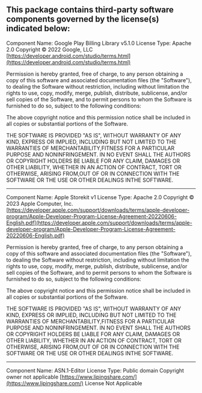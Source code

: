 This package contains third-party software components governed by the license(s) indicated below:
---------

Component Name: Google Play Billing Library v5.1.0
License Type: Apache 2.0
Copyright © 2022 Google, LLC
[https://developer.android.com/studio/terms.html](https://developer.android.com/studio/terms.html)

Permission is hereby granted, free of charge, to any person obtaining a copy of this software and associated documentation files (the "Software"), to dealing the Software without restriction, including without limitation the rights to use, copy, modify, merge, publish, distribute, sublicense, and/or sell copies of the Software, and to permit persons to whom the Software is furnished to do so, subject to the following conditions:

The above copyright notice and this permission notice shall be included in all copies or substantial portions of the Software.

THE SOFTWARE IS PROVIDED "AS IS", WITHOUT WARRANTY OF ANY KIND, EXPRESS OR IMPLIED, INCLUDING BUT NOT LIMITED TO THE WARRANTIES OF MERCHANTABILITY,FITNESS FOR A PARTICULAR PURPOSE AND NONINFRINGEMENT. IN NO EVENT SHALL THE AUTHORS OR COPYRIGHT HOLDERS BE LIABLE FOR ANY CLAIM, DAMAGES OR OTHER LIABILITY, WHETHER IN AN ACTION OF CONTRACT, TORT OR OTHERWISE, ARISING FROM,OUT OF OR IN CONNECTION WITH THE SOFTWARE OR THE USE OR OTHER DEALINGS INTHE SOFTWARE.

---------

Component Name: Apple Storekit v1
License Type: Apache 2.0
Copyright © 2023 Apple Computer, Inc.
[https://developer.apple.com/support/downloads/terms/apple-developer-program/Apple-Developer-Program-License-Agreement-20220606-English.pdf](https://developer.apple.com/support/downloads/terms/apple-developer-program/Apple-Developer-Program-License-Agreement-20220606-English.pdf)

Permission is hereby granted, free of charge, to any person obtaining a copy of this software and associated documentation files (the "Software"), to dealing the Software without restriction, including without limitation the rights to use, copy, modify, merge, publish, distribute, sublicense, and/or sell copies of the Software, and to permit persons to whom the Software is furnished to do so, subject to the following conditions:

The above copyright notice and this permission notice shall be included in all copies or substantial portions of the Software.

THE SOFTWARE IS PROVIDED "AS IS", WITHOUT WARRANTY OF ANY KIND, EXPRESS OR IMPLIED, INCLUDING BUT NOT LIMITED TO THE WARRANTIES OF MERCHANTABILITY,FITNESS FOR A PARTICULAR PURPOSE AND NONINFRINGEMENT. IN NO EVENT SHALL THE AUTHORS OR COPYRIGHT HOLDERS BE LIABLE FOR ANY CLAIM, DAMAGES OR OTHER LIABILITY, WHETHER IN AN ACTION OF CONTRACT, TORT OR OTHERWISE, ARISING FROM,OUT OF OR IN CONNECTION WITH THE SOFTWARE OR THE USE OR OTHER DEALINGS INTHE SOFTWARE.

---------

Component Name: ASN.1-Editor
License Type: Public domain
Copyright owner not applicable
[https://www.lipingshare.com/](https://www.lipingshare.com/)
License Not Applicable
